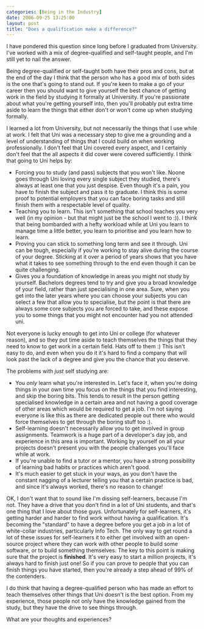 ```yaml
---
categories: [Being in the Industry]
date: 2006-09-25 13:25:00
layout: post
title: "Does a qualification make a difference?"
---
```

I have pondered this question since long before I graduated from University. I've worked with a mix of degree-qualified and self-taught people, and I'm still yet to nail the answer.

Being degree-qualified or self-taught both have their pros and cons, but at the end of the day I think that the person who has a good mix of both sides is the one that's going to stand out. If you're keen to make a go of your career then you should want to give yourself the best chance of getting work in the field by studying it formally at University. If you're passionate about what you're getting yourself into, then you'll probably put extra time aside to learn the things that either don't or won't come up when studying formally.

I learned a lot from University, but not necessarily the things that I use while at work. I felt that Uni was a necessary step to give me a grounding and a level of understanding of things that I could build on when working professionally. I don't feel that Uni covered every aspect, and I certainly don't feel that the all aspects it did cover were covered sufficiently. I think that going to Uni helps by:
<ul><li>Forcing you to study (and pass) subjects that you won't like. Noone goes through Uni loving every single subject they studied, there's always at least one that you just despise. Even though it's a pain, you have to finish the subject and pass it to graduate. I think this is some proof to potential employers that you can face boring tasks and still finish them with a respectable level of quality.</li><li>Teaching you to learn. This isn't something that school teaches you very well (in my opinion - but that might just be the school I went to :)). I think that being bombarded with a hefty workload while at Uni you learn to manage time a little better, you learn to prioritise and you learn how to learn.</li><li>Proving you can stick to something long term and see it through. Uni can be tough, especially if you're working to stay alive during the course of your degree. Sticking at it over a period of years shows that you have what it takes to see something through to the end even though it can be quite challenging.</li><li>Gives you a foundation of knowledge in areas you might not study by yourself. Bachelors degrees tend to try and give you a broad knowledge of your field, rather than just specialising in one area. Sure, when you get into the later years where you can choose your subjects you can select a few that allow you to specialise, but the point is that there are always some core subjects you are forced to take, and these expose you to some things that you might not encounter had you not attended uni.</li></ul>Not everyone is lucky enough to get into Uni or college (for whatever reason), and so they put time aside to teach themselves the things that they need to know to get work in a certain field. Hats off to them :) This isn't easy to do, and even when you do it it's hard to find a company that will look past the lack of a degree and give you the chance that you deserve.

The problems with <em>just</em> self studying are:<ul><li>You <em>only</em> learn what you're interested in. Let's face it, when you're doing things in your own time you focus on the things that you find interesting, and skip the boring bits. This tends to result in the person getting specialised knowledge in a certain area and not having a good coverage of other areas which would be required to get a job. I'm not saying everyone is like this as there are dedicated people out there who would force themselves to get through the boring stuff too :).</li><li>Self-learning doesn't necessarily allow you to get involved in group assignments. Teamwork is a huge part of a developer's day job, and experience in this area is important. Working by yourself on all your projects doesn't present you with the people challenges you'll face while at work.</li><li>If you're unable to find a tutor or a mentor, you have a strong possibility of learning bad habits or practices which aren't good.</li><li>It's much easier to get stuck in your ways, as you don't have the constant nagging of a lecturer telling you that a certain practice is bad, and since it's always worked, there's no reason to change!</li></ul>

OK, I don't want that to sound like I'm dissing self-learners, because I'm not. They have a drive that you don't find in a lot of Uni students, and that's one thing that I love about those guys. Unfortunately for self-learners, it's getting harder and harder to find work without having a qualification. It's becoming the "standard" to have a degree before you get a job in a lot of white-collar industries, particularly Info Tech. The only way to get round a lot of these issues for self-learners it to either get involved with an open-source project where they can work with other people to build some software, or to build something themselves. The key to this point is making sure that the project is <strong>finished</strong>. It's very easy to start a million projects, it's always hard to finish just one! So if you can prove to people that you can finish things you have started, then you're already a step ahead of 99% of the contenders.

I do think that having a degree-qualified person who has made an effort to teach themselves other things that Uni doesn't is the best option. From my experience, those people not only have the knowledge gained from the study, but they have the drive to see things through.

What are your thoughts and experiences?
